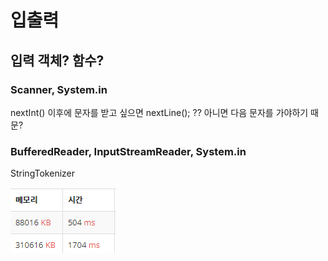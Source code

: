 # 입출력

## 입력 객체? 함수?

### Scanner, System.in

nextInt() 이후에 문자를 받고 싶으면
nextLine(); ?? 아니면 다음 문자를 가야하기 때문?

### BufferedReader, InputStreamReader, System.in
StringTokenizer

![img.png](../source/sc_bf.png)